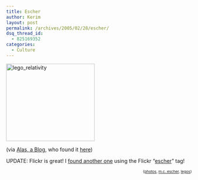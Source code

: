 ```yaml
---
title: Escher
author: Kerim
layout: post
permalink: /archives/2005/02/28/escher/
dsq_thread_id:
  - 825169352
categories:
  - Culture
---
```

<a href="http://www.flickr.com/photos/kerim/5588760/" onclick="_gaq.push(['_trackEvent', 'outbound-article', 'http://www.flickr.com/photos/kerim/5588760/', '']);"  title="Photo Sharing"><img src="http://photos5.flickr.com/5588760_05551b729f_m.jpg" width="240" height="210" alt="lego_relativity" /></a>

(via <a href="http://www.theennead.com/amptoons/blog/archives/2005/02/27/links-links-links/" onclick="_gaq.push(['_trackEvent', 'outbound-article', 'http://www.theennead.com/amptoons/blog/archives/2005/02/27/links-links-links/', 'Alas, a Blog']);" >Alas, a Blog</a>, who found it <a href="http://www.legendgames.net/myblog.asp?view=plink&#038;id=609" onclick="_gaq.push(['_trackEvent', 'outbound-article', 'http://www.legendgames.net/myblog.asp?view=plink&id=609', 'here']);" >here</a>)

UPDATE: Flickr is great! I <a href="http://www.flickr.com/photos/dfonseca/4224367/" onclick="_gaq.push(['_trackEvent', 'outbound-article', 'http://www.flickr.com/photos/dfonseca/4224367/', 'found another one']);" >found another one</a> using the Flickr &#8220;<a href="http://www.flickr.com/photos/tags/escher/" onclick="_gaq.push(['_trackEvent', 'outbound-article', 'http://www.flickr.com/photos/tags/escher/', 'escher']);" >escher</a>&#8221; tag!

<div style="text-align:right;">
  <span style="font-size:x-small;">{<a href="http://technorati.com/tag/photos" onclick="_gaq.push(['_trackEvent', 'outbound-article', 'http://technorati.com/tag/photos', 'photos']);"  rel="tag">photos</a>, <a href="http://technorati.com/tag/m.c. escher" onclick="_gaq.push(['_trackEvent', 'outbound-article', 'http://technorati.com/tag/m.c. escher', 'm.c. escher']);"  rel="tag">m.c. escher</a>, <a href="http://technorati.com/tag/legos" onclick="_gaq.push(['_trackEvent', 'outbound-article', 'http://technorati.com/tag/legos', 'legos']);"  rel="tag">legos</a>}</span>


